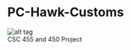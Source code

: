 # PC-Hawk-Customs
![alt tag](https://github.com/tha7556/PC-Hawk-Customs/blob/master/PCHawkVer3/Resources/banner.gif)
<br/>CSC 455 and 450 Project
